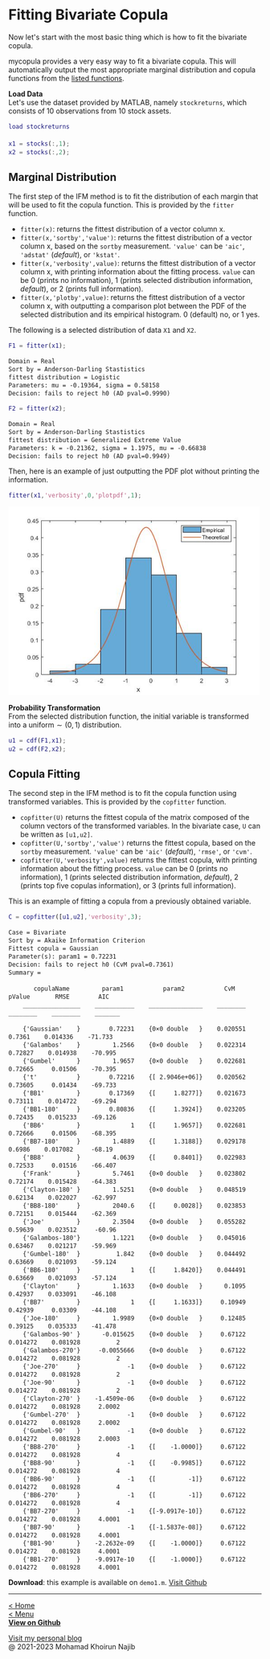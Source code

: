 # Fitting Bivariate Copula

Now let's start with the most basic thing which is how to fit the bivariate copula.

mycopula provides a very easy way to fit a bivariate copula. This will automatically output the most appropriate marginal distribution and copula functions from the [listed functions](home.md).

**Load Data**\
Let's use the dataset provided by MATLAB, namely `stockreturns`, which consists of 10 observations from 10 stock assets.
```matlab
load stockreturns

x1 = stocks(:,1);
x2 = stocks(:,2);
```

## Marginal Distribution

The first step of the IFM method is to fit the distribution of each margin that will be used to fit the copula function. This is provided by the `fitter` function.

- `fitter(x)`: returns the fittest distribution of a vector column x.
- `fitter(x,'sortby','value')`: returns the fittest distribution of a vector column x, based on the `sortby` measurement. `'value'` can be `'aic'`, `'adstat'` (_default_), or `'kstat'`.
- `fitter(x,'verbosity',value)`: returns the fittest distribution of a vector column x, with printing information about the fitting process. `value` can be 0 (prints no information), 1 (prints selected distribution information, _default_), or 2 (prints full information).
- `fitter(x,'plotby',value)`: returns the fittest distribution of a vector column x, with outputting a comparison plot between the PDF of the selected distribution and its empirical histogram. 0 (default) no, or 1 yes.

The following is a selected distribution of data `X1` and `X2`.

```matlab
F1 = fitter(x1);
```

```plaintext
Domain = Real
Sort by = Anderson-Darling Stastistics
fittest distribution = Logistic
Parameters: mu = -0.19364, sigma = 0.58158
Decision: fails to reject h0 (AD pval=0.9990)
```

```matlab
F2 = fitter(x2);
```

```plaintext
Domain = Real
Sort by = Anderson-Darling Stastistics
fittest distribution = Generalized Extreme Value
Parameters: k = -0.21362, sigma = 1.1975, mu = -0.66838
Decision: fails to reject h0 (AD pval=0.9949)
```

Then, here is an example of just outputting the PDF plot without printing the information.
```matlab
fitter(x1,'verbosity',0,'plotpdf',1);
```
<img width=500px src="img/pdfex1.jpg">

**Probability Transformation**\
From the selected distribution function, the initial variable is transformed into a $\text{uniform}\sim(0,1)$ distribution.
```matlab
u1 = cdf(F1,x1);
u2 = cdf(F2,x2);
```

## Copula Fitting

The second step in the IFM method is to fit the copula function using transformed variables. This is provided by the `copfitter` function.

- `copfitter(U)` returns the fittest copula of the matrix composed of the column vectors of the transformed variables. In the bivariate case, `U` can be written as `[u1,u2]`.
- `copfitter(U,'sortby','value')` returns the fittest copula, based on the `sortby` measurement. `'value'` can be `'aic'` (_default_), `'rmse'`, or `'cvm'`.
- `copfitter(U,'verbosity',value)` returns the fittest copula, with printing information about the fitting process. `value` can be 0 (prints no information), 1 (prints selected distribution information, _default_), 2 (prints top five copulas information), or 3 (prints full information).

This is an example of fitting a copula from a previously obtained variable.

```matlab
C = copfitter([u1,u2],'verbosity',3);
```

```plaintext
Case = Bivariate
Sort by = Akaike Information Criterion
Fittest copula = Gaussian
Parameter(s): param1 = 0.72231
Decision: fails to reject h0 (CvM pval=0.7361)
Summary = 
 
       copulaName         param1           param2           CvM        pValue       RMSE        AIC  
    ________________    ___________    _______________    ________    ________    ________    _______

    {'Gaussian'    }        0.72231    {0×0 double   }    0.020551      0.7361    0.014336    -71.733
    {'Galambos'    }         1.2566    {0×0 double   }    0.022314     0.72827    0.014938    -70.995
    {'Gumbel'      }         1.9657    {0×0 double   }    0.022681     0.72665     0.01506    -70.395
    {'t'           }        0.72216    {[ 2.9046e+06]}    0.020562     0.73605     0.01434    -69.733
    {'BB1'         }        0.17369    {[     1.8277]}    0.021673     0.73111    0.014722    -69.294
    {'BB1-180'     }        0.80836    {[     1.3924]}    0.023205     0.72435    0.015233    -69.126
    {'BB6'         }              1    {[     1.9657]}    0.022681     0.72666     0.01506    -68.395
    {'BB7-180'     }         1.4889    {[     1.3188]}    0.029178      0.6986    0.017082     -68.19
    {'BB8'         }         4.0639    {[     0.8401]}    0.022983     0.72533     0.01516    -66.407
    {'Frank'       }         5.7461    {0×0 double   }    0.023802     0.72174    0.015428    -64.383
    {'Clayton-180' }         1.5251    {0×0 double   }    0.048519     0.62134    0.022027    -62.997
    {'BB8-180'     }         2040.6    {[     0.0028]}    0.023853     0.72151    0.015444    -62.369
    {'Joe'         }         2.3504    {0×0 double   }    0.055282     0.59639    0.023512     -60.96
    {'Galambos-180'}         1.1221    {0×0 double   }    0.045016     0.63467    0.021217    -59.969
    {'Gumbel-180'  }          1.842    {0×0 double   }    0.044492     0.63669    0.021093    -59.124
    {'BB6-180'     }              1    {[     1.8420]}    0.044491     0.63669    0.021093    -57.124
    {'Clayton'     }         1.1633    {0×0 double   }      0.1095     0.42937    0.033091    -46.108
    {'BB7'         }              1    {[     1.1633]}     0.10949     0.42939     0.03309    -44.108
    {'Joe-180'     }         1.9989    {0×0 double   }     0.12485     0.39125    0.035333    -41.478
    {'Galambos-90' }      -0.015625    {0×0 double   }     0.67122    0.014272    0.081928          2
    {'Galambos-270'}     -0.0055666    {0×0 double   }     0.67122    0.014272    0.081928          2
    {'Joe-270'     }             -1    {0×0 double   }     0.67122    0.014272    0.081928          2
    {'Joe-90'      }             -1    {0×0 double   }     0.67122    0.014272    0.081928          2
    {'Clayton-270' }    -1.4509e-06    {0×0 double   }     0.67122    0.014272    0.081928     2.0002
    {'Gumbel-270'  }             -1    {0×0 double   }     0.67122    0.014272    0.081928     2.0002
    {'Gumbel-90'   }             -1    {0×0 double   }     0.67122    0.014272    0.081928     2.0003
    {'BB8-270'     }             -1    {[    -1.0000]}     0.67122    0.014272    0.081928          4
    {'BB8-90'      }             -1    {[    -0.9985]}     0.67122    0.014272    0.081928          4
    {'BB6-90'      }             -1    {[         -1]}     0.67122    0.014272    0.081928          4
    {'BB6-270'     }             -1    {[         -1]}     0.67122    0.014272    0.081928          4
    {'BB7-270'     }             -1    {[-9.0917e-10]}     0.67122    0.014272    0.081928     4.0001
    {'BB7-90'      }             -1    {[-1.5837e-08]}     0.67122    0.014272    0.081928     4.0001
    {'BB1-90'      }    -2.2632e-09    {[    -1.0000]}     0.67122    0.014272    0.081928     4.0001
    {'BB1-270'     }    -9.0917e-10    {[    -1.0000]}     0.67122    0.014272    0.081928     4.0001
```

**Download**: this example is available on `demo1.m`. [Visit Github](https://github.com/mkhoirun-najiboi/mycopula)

---
[< Home](home.md)\
[< Menu](home.md#menu)\
[**View on Github**](https://github.com/mkhoirun-najiboi/mycopula)

[Visit my personal blog](https://emkanajib.blogspot.com/)\
@ 2021-2023 Mohamad Khoirun Najib
